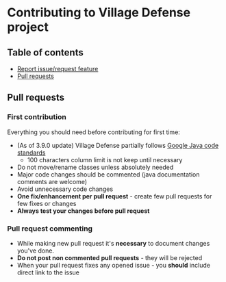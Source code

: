 # Contributing to Village Defense project

## Table of contents
* [Report issue/request feature](https://github.com/Plugily-Projects/Village_Defense/issues/new/choose)
* [Pull requests](hhttps://github.com/Plugily-Projects/Village_Defense/blob/master/.github/CONTRIBUTING.md#pull-requests)

## Pull requests
### First contribution
Everything you should need before contributing for first time:
* (As of 3.9.0 update) Village Defense partially follows [Google Java code standards](https://google.github.io/styleguide/javaguide.html)
    * 100 characters column limit is not keep until necessary
* Do not move/rename classes unless absolutely needed
* Major code changes should be commented (java documentation comments are welcome)
* Avoid unnecessary code changes
* **One fix/enhancement per pull request** - create few pull requests for few fixes or changes
* **Always test your changes before pull request**

### Pull request commenting
* While making new pull request it's **necessary** to document changes you've done.
* **Do not post non commented pull requests** - they will be rejected
* When your pull request fixes any opened issue - you **should** include direct link to the issue